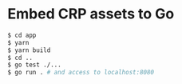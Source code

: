 # Embed CRP assets to Go

```sh
$ cd app
$ yarn
$ yarn build
$ cd ..
$ go test ./...
$ go run . # and access to localhost:8080
```

